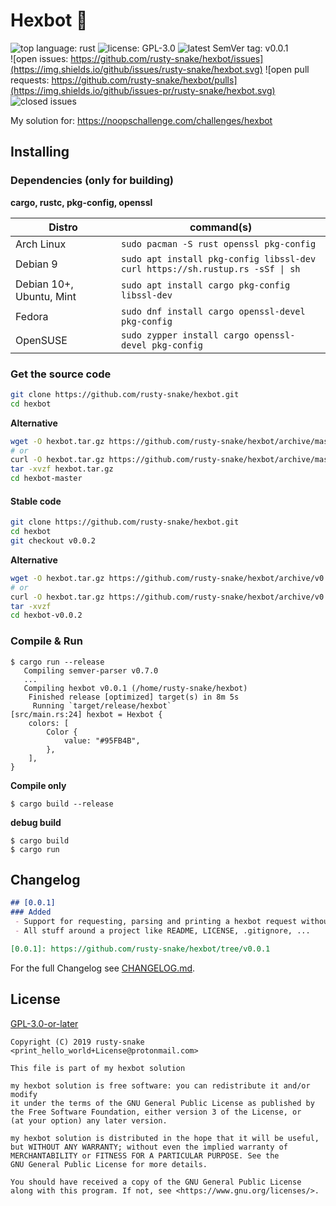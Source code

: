 # Hexbot :construction:

![top language: rust](https://img.shields.io/github/languages/top/rusty-snake/hexbot.svg?label=Rust&logo=rust)
![license: GPL-3.0](https://img.shields.io/github/license/rusty-snake/hexbot.svg)
![latest SemVer tag: v0.0.1](https://img.shields.io/github/tag/rusty-snake/hexbot.svg)  
![open issues: https://github.com/rusty-snake/hexbot/issues](https://img.shields.io/github/issues/rusty-snake/hexbot.svg)
![open pull requests: https://github.com/rusty-snake/hexbot/pulls](https://img.shields.io/github/issues-pr/rusty-snake/hexbot.svg)
![closed issues](https://img.shields.io/github/issues-closed/rusty-snake/hexbot.svg)

<!--![GitHub language count](https://img.shields.io/github/languages/count/rusty-snake/hexbot.svg)-->
<!--![GitHub commit activity](https://img.shields.io/github/commit-activity/w/rusty-snake/hexbot.svg)-->

My solution for: https://noopschallenge.com/challenges/hexbot


## Installing

### Dependencies (only for building)

**cargo, rustc, pkg-config, openssl**

| Distro                   | command(s)                                                                         |
| ------------------------ | ---------------------------------------------------------------------------------- |
| Arch Linux               | `sudo pacman -S rust openssl pkg-config`                                           |
| Debian 9                 | `sudo apt install pkg-config libssl-dev`<br>`curl https://sh.rustup.rs -sSf \| sh` |
| Debian 10+, Ubuntu, Mint | `sudo apt install cargo pkg-config libssl-dev`                                     |
| Fedora                   | `sudo dnf install cargo openssl-devel pkg-config`                                  |
| OpenSUSE                 | `sudo zypper install cargo openssl-devel pkg-config`                               |

### Get the source code

```bash
git clone https://github.com/rusty-snake/hexbot.git
cd hexbot
```

**Alternative**

```bash
wget -O hexbot.tar.gz https://github.com/rusty-snake/hexbot/archive/master.tar.gz
# or
curl -O hexbot.tar.gz https://github.com/rusty-snake/hexbot/archive/master.tar.gz
tar -xvzf hexbot.tar.gz
cd hexbot-master
```

#### Stable code

```bash
git clone https://github.com/rusty-snake/hexbot.git
cd hexbot
git checkout v0.0.2
```

**Alternative**

```bash
wget -O hexbot.tar.gz https://github.com/rusty-snake/hexbot/archive/v0.0.2.tar.gz
# or
curl -O hexbot.tar.gz https://github.com/rusty-snake/hexbot/archive/v0.0.2.tar.gz
tar -xvzf
cd hexbot-v0.0.2
```

### Compile & Run

```
$ cargo run --release
   Compiling semver-parser v0.7.0
   ...
   Compiling hexbot v0.0.1 (/home/rusty-snake/hexbot)
    Finished release [optimized] target(s) in 8m 5s
     Running `target/release/hexbot`
[src/main.rs:24] hexbot = Hexbot {
    colors: [
        Color {
            value: "#95FB4B",
        },
    ],
}
```

**Compile only**

```
$ cargo build --release
```

**debug build**

```
$ cargo build
$ cargo run
```

## Changelog

```markdown
## [0.0.1]
### Added
 - Support for requesting, parsing and printing a hexbot request without parameters.
 - All stuff around a project like README, LICENSE, .gitignore, ...

[0.0.1]: https://github.com/rusty-snake/hexbot/tree/v0.0.1
```

For the full Changelog see [CHANGELOG.md](CHANGELOG.md).

## License

[GPL-3.0-or-later](COPYING)

```
Copyright (C) 2019 rusty-snake <print_hello_world+License@protonmail.com>

This file is part of my hexbot solution

my hexbot solution is free software: you can redistribute it and/or modify
it under the terms of the GNU General Public License as published by
the Free Software Foundation, either version 3 of the License, or
(at your option) any later version.

my hexbot solution is distributed in the hope that it will be useful,
but WITHOUT ANY WARRANTY; without even the implied warranty of
MERCHANTABILITY or FITNESS FOR A PARTICULAR PURPOSE. See the
GNU General Public License for more details.

You should have received a copy of the GNU General Public License
along with this program. If not, see <https://www.gnu.org/licenses/>.
```
